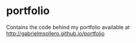 # portfolio
Contains the code behind my portfolio available at http://gabrielmsollero.github.io/portfolio
